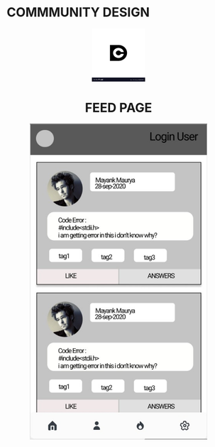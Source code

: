 #  COMMMUNITY DESIGN
<p align="center">
  <a href="https://github.com/Community-Discuss">
    <img src="https://github.com/Community-Discuss/UI-UX/blob/master/24045575.jpg" alt="Logo" width="120" height="120">
  </a>
  <p align="center">
  </p>
</p>

<h1 align="center"> FEED PAGE </h1>
<p align="center">
<img src= "https://github.com/Community-Discuss/UI-UX/blob/master/412ce49e-2f98-494a-aee4-8ece30c756cb.jpg" width="400" >
</p>
